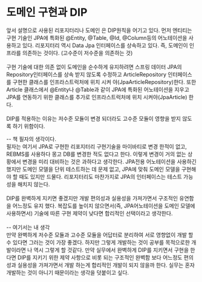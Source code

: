 # 도메인 구현과 DIP
앞서 설명으로 사용된 리포지터리나 도메인 은 DIP원칙을 어기고 있다. 먼저 엔티티는 구현 기술인 JPA에 특화된 @Entity, @Table, @Id, @Column등의 어노테이션을 사용하고 있다. 리포지터리 역시 
Data Jpa 인터페이스를 상속하고 있다. 즉, 도메인이 인프라를 의존하는 것이다. (고수준이 저수준을 의존하는 것)
<br>
<br> 
구현 기술에 대한 의존 없이 도메인을 순수하게 유지하려면 스프링 데이터 JPA의 Repository인터페이스를 상속 받지 않도록 수정하고 ArticleRepository 인터페이스를 구현한 클래스를 인프라스트럭처에 위치 시켜
야(JpaArticleRepository)한다. 또한 Article 클래스에서 @Entity나 @Table과 같이 JPA에 특화된 어노테이션을 지우고 JPA를 연동하기 위한 클래스를 추가로 인프라스트럭처에 위치 시켜야(JpaArticle) 한다.
<br>
<br>
DIP를 적용하는 이유는 저수준 모듈이 변경 되더라도 고수준 모듈이 영향을 받지 않도록 하기 위함이다. 

-- 책 필자의 생각이다. 
<br>
필자는 여기서 JPA로 구현한 리포지터리 구현기술을 마이바티로 변경 한적이 없고, REBMS를 사용하다 몽고 DB를 변경한 적도 없다고 한다. 이렇게 변경이 거의 없는 상황에서 변경을 미리 대비하는 것은 과하다고 생각한다. 
JPA전용 어노테이션을 사용하긴 했지만 도메인 모델을 단위 테스트하는 데 문제 없고, JPA에 맞춰 도메인 모델을 구현해야 할 때도 있지만 드물다. 리포지터리도 마찬가지로 JPA의 인터페이스는 테스트 가능성을 
해치지 않는다. 
<br>
<br>
DIP를 완벽하게 지키면 좋겠지만 개발 편의성과 실용성을 가져가면서 구조적인 유연함을 어느정도 유지 했다. 복잡도를 높이지 않으면서(즉, JPA어노테이션을 도메인 모델에 사용하면서) 기술에 따른 구현 제약이 낮다면
합리적인 선택이라고 생각한다. 
<br>
<br>
-- 여기서는 내 생각
<br>
만약 완벽하게 저수준 모듈과 고수준 모듈을 어답터로 분리하여 서로 영향없이 개발 할 수 있다면 그러는 것이 가장 좋겠다. 하지만 그렇게 개발하는 것이 공부를 목적으로한 개발이라면 나 역시 그렇게 할 것같다. 
만약 실무에서 완벽하게 DIP를 지키면서 구현을 한다면 DIP를 지키기 위한 제약 사항으로 비롯 되는 구조적인 완벽함 보다 어느정도 편의성과 실용성을 가져가면서 개발 하는게 합리적인 개발이 되지 않을까 한다. 
실무는 혼자 개발하는 것이 아니기 때문이라는 생각을 덧붙이고 싶다.

